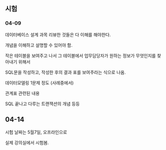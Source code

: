 

## 시험

### 04-09

데이터베이스 설계 과목 리뷰한 것들은 다 이해를 해야한다.



개념을 이해하고 설명할 수 있어야 함.



작은 테이블을 보여주고 나서 그 테이블에서 업무담당자가 원하는 정보가 무엇인지를 찾아내기 위해서

 SQL문을 작성하고, 작성한 후의 결과 표를 보여주라는 식으로 나옴.





데이터모델링 1문제 정도 (사례중에서)



관계표 관련된 내용 



SQL 끝나고 다루는 트랜잭션의 개념 등등





## 04-14

시험 날짜는 5월7일, 오프라인으로

실제 강의실에서 시험봄.